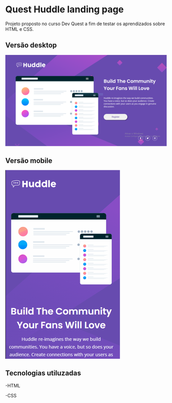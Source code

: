 # Quest Huddle landing page
Projeto proposto no curso Dev Quest a fim de testar os aprendizados sobre HTML e CSS.

## Versão desktop
<img src="./design/print-desktop.png">

## Versão mobile
<img src="./design/mobile.gif">

## Tecnologias utiluzadas
-HTML 

-CSS

